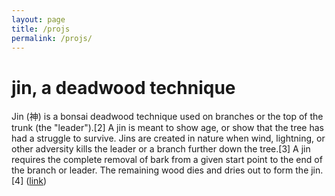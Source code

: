 ```yaml
---
layout: page
title: /projs
permalink: /projs/
---
```


# jin, a deadwood technique

Jin (神) is a bonsai deadwood technique used on branches or the top of the trunk (the "leader").[2] A jin is meant to show age, or show that the tree has had a struggle to survive. Jins are created in nature when wind, lightning, or other adversity kills the leader or a branch further down the tree.[3] A jin requires the complete removal of bark from a given start point to the end of the branch or leader. The remaining wood dies and dries out to form the jin.[4] ([link](https://en.wikipedia.org/wiki/Deadwood_bonsai_techniques#Jin))

